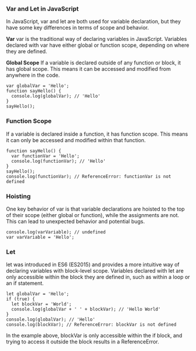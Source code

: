 ### Var and Let in JavaScript
In JavaScript, var and let are both used for variable declaration, but they have some key differences in terms of scope and behavior.

**Var**
var is the traditional way of declaring variables in JavaScript. Variables declared with var have either global or function scope, depending on where they are defined.

**Global Scope**
If a variable is declared outside of any function or block, it has global scope. This means it can be accessed and modified from anywhere in the code.

```
var globalVar = 'Hello';
function sayHello() {
  console.log(globalVar); // 'Hello'
}
sayHello();
```

### Function Scope
If a variable is declared inside a function, it has function scope. This means it can only be accessed and modified within that function.
```
function sayHello() {
  var functionVar = 'Hello';
  console.log(functionVar); // 'Hello'
}
sayHello();
console.log(functionVar); // ReferenceError: functionVar is not defined
```

### Hoisting
One key behavior of var is that variable declarations are hoisted to the top of their scope (either global or function), while the assignments are not. This can lead to unexpected behavior and potential bugs.
```
console.log(varVariable); // undefined
var varVariable = 'Hello';
```

### Let
let was introduced in ES6 (ES2015) and provides a more intuitive way of declaring variables with block-level scope. Variables declared with let are only accessible within the block they are defined in, such as within a loop or an if statement.
```
let globalVar = 'Hello';
if (true) {
  let blockVar = 'World';
  console.log(globalVar + ' ' + blockVar); // 'Hello World'
}
console.log(globalVar); // 'Hello'
console.log(blockVar); // ReferenceError: blockVar is not defined
```
In the example above, blockVar is only accessible within the if block, and trying to access it outside the block results in a ReferenceError.